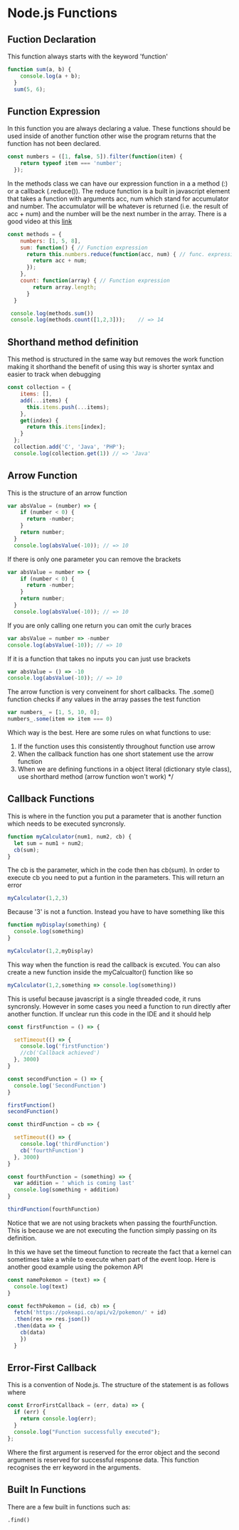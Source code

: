 # Node.js Functions #

## Fuction Declaration ##

This function always starts with the keyword 'function'
```javascript
function sum(a, b) {
    console.log(a + b);
  }
  sum(5, 6);
```

## Function Expression ##  

In this function you are always declaring a value. These functions should be used inside of another function
other wise the program returns that the function has not been declared.
```javascript
const numbers = ([1, false, 5]).filter(function(item) {
    return typeof item === 'number';
  });
```

In the methods class we can have our expression function in a a method (:) or a callback (.reduce()). The reduce function is a built in javascript element that takes a function with arguments acc, num which stand for accumulator and number. The accumulator will be whatever is returned (i.e. the result of acc + num) and the number will be the next number in the array. There is a good video at this [link](https://www.youtube.com/watch?v=g1C40tDP0Bk)

```javascript
const methods = {
    numbers: [1, 5, 8],
    sum: function() { // Function expression
      return this.numbers.reduce(function(acc, num) { // func. expression
        return acc + num;
      });
    },
    count: function(array) { // Function expression
        return array.length;
      }
  }

 console.log(methods.sum())
 console.log(methods.count([1,2,3]));    // => 14
```

## Shorthand method definition ##

This method is structured in the same way but removes the work function making it shorthand
the benefit of using this way is shorter syntax and easier to track when debugging
```javascript
const collection = {
    items: [],
    add(...items) {
      this.items.push(...items);
    },
    get(index) {
      return this.items[index];
    }
  };
  collection.add('C', 'Java', 'PHP');
  console.log(collection.get(1)) // => 'Java'
```

## Arrow Function ##

This is the structure of an arrow function
```javascript
var absValue = (number) => {
    if (number < 0) {
      return -number;
    }
    return number;
  }
  console.log(absValue(-10)); // => 10
```
If there is only one parameter you can remove the brackets 
```javascript
var absValue = number => {
    if (number < 0) {
      return -number;
    }
    return number;
  }
  console.log(absValue(-10)); // => 10
```

If you are only calling one return you can omit the curly braces
```javascript
var absValue = number => -number
console.log(absValue(-10)); // => 10
```

If it is a function that takes no inputs you can just use brackets
```javascript
var absValue = () => -10
console.log(absValue(-10)); // => 10
```
The arrow function is very conveinent for short callbacks. The .some() function checks if any values in the array passes the test function
```javascript
var numbers_ = [1, 5, 10, 0];
numbers_.some(item => item === 0)
```

Which way is the best. Here are some rules on what functions to use: 

1. If the function uses this consistently throughout function use arrow
2. When the callback function has one short statement use the arrow function
3. When we are defining functions in a object literal (dictionary style class), use shorthard method (arrow function won't work) */

## Callback Functions ##

This is where in the function you put a parameter that is another function which needs to be executed syncronsly.

```javascript
function myCalculator(num1, num2, cb) {
  let sum = num1 + num2;
  cb(sum);
}

```
The cb is the parameter, which in the code then has cb(sum). In order to execute cb you need to put a funtion in the parameters. This will return an error
```javascript
myCalculator(1,2,3)

```
Because '3' is not a function. Instead you have to have something like this
```javascript
function myDisplay(something) {
  console.log(something)
}

myCalculator(1,2,myDisplay)
```

This way when the function is read the callback is excuted. You can also create a new function inside the myCalcualtor() function like so
```javascript
myCalculator(1,2,something => console.log(something))
```
This is useful because javascript is a single threaded code, it runs syncronsly. However in some cases you need a function to run directly after another function. If unclear run this code in the IDE and it should help 
```javascript
const firstFunction = () => {

  setTimeout(() => {
    console.log('firstFunction')
    //cb('Callback achieved')
  }, 3000)
}

const secondFunction = () => {
  console.log('SecondFunction')
}

firstFunction()
secondFunction()

const thirdFunction = cb => {

  setTimeout(() => {
    console.log('thirdFunction')
    cb('fourthFunction')
  }, 3000)
}

const fourthFunction = (something) => {
  var addition = ' which is coming last'
  console.log(something + addition)
}

thirdFunction(fourthFunction)
```
Notice that we are not using brackets when passing the fourthFunction. This is because we are not executing the function simply passing on its definition.

In this we have set the timeout function to recreate the fact that a kernel can sometimes take a while to execute when part of the event loop. Here is another good example using the pokemon API
```javascript
const namePokemon = (text) => {
  console.log(text)
}

const fecthPokemon = (id, cb) => {
  fetch('https://pokeapi.co/api/v2/pokemon/' + id)
  .then(res => res.json())
  .then(data => {
    cb(data)
    })
  }

```

## Error-First Callback ##

This is a convention of Node.js. The structure of the statement is as follows where
```javascript
const ErrorFirstCallback = (err, data) => {
  if (err) {
    return console.log(err);
  }
  console.log("Function successfully executed");
};

```
Where the first argument is reserved for the error object and the second argument is reserved for successful response data. This function recognises the err keyword in the arguments. 

## Built In Functions ##

There are a few built in functions such as:

```
.find()
```
